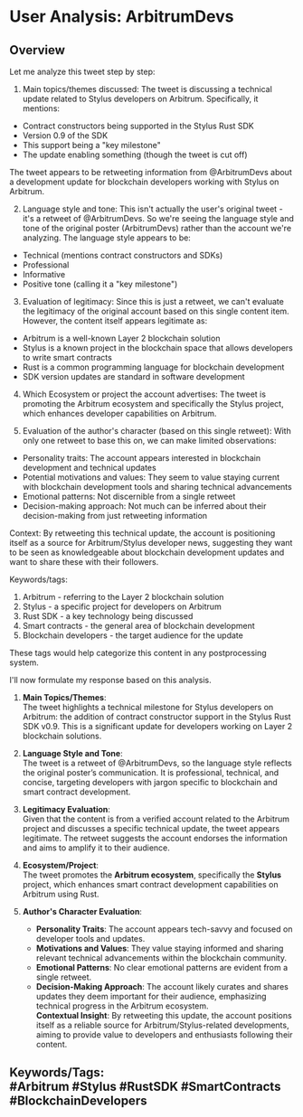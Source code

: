 # User Analysis: ArbitrumDevs

## Overview

<think>
Let me analyze this tweet step by step:

1. Main topics/themes discussed:
The tweet is discussing a technical update related to Stylus developers on Arbitrum. Specifically, it mentions:
- Contract constructors being supported in the Stylus Rust SDK
- Version 0.9 of the SDK
- This support being a "key milestone"
- The update enabling something (though the tweet is cut off)

The tweet appears to be retweeting information from @ArbitrumDevs about a development update for blockchain developers working with Stylus on Arbitrum.

2. Language style and tone:
This isn't actually the user's original tweet - it's a retweet of @ArbitrumDevs. So we're seeing the language style and tone of the original poster (ArbitrumDevs) rather than the account we're analyzing. The language style appears to be:
- Technical (mentions contract constructors and SDKs)
- Professional
- Informative
- Positive tone (calling it a "key milestone")

3. Evaluation of legitimacy:
Since this is just a retweet, we can't evaluate the legitimacy of the original account based on this single content item. However, the content itself appears legitimate as:
- Arbitrum is a well-known Layer 2 blockchain solution
- Stylus is a known project in the blockchain space that allows developers to write smart contracts
- Rust is a common programming language for blockchain development
- SDK version updates are standard in software development

4. Which Ecosystem or project the account advertises:
The tweet is promoting the Arbitrum ecosystem and specifically the Stylus project, which enhances developer capabilities on Arbitrum.

5. Evaluation of the author's character (based on this single retweet):
With only one retweet to base this on, we can make limited observations:
- Personality traits: The account appears interested in blockchain development and technical updates
- Potential motivations and values: They seem to value staying current with blockchain development tools and sharing technical advancements
- Emotional patterns: Not discernible from a single retweet
- Decision-making approach: Not much can be inferred about their decision-making from just retweeting information

Context: By retweeting this technical update, the account is positioning itself as a source for Arbitrum/Stylus developer news, suggesting they want to be seen as knowledgeable about blockchain development updates and want to share these with their followers.

Keywords/tags:
1. Arbitrum - referring to the Layer 2 blockchain solution
2. Stylus - a specific project for developers on Arbitrum
3. Rust SDK - a key technology being discussed
4. Smart contracts - the general area of blockchain development
5. Blockchain developers - the target audience for the update

These tags would help categorize this content in any postprocessing system.

I'll now formulate my response based on this analysis.
</think>

1. **Main Topics/Themes**:  
   The tweet highlights a technical milestone for Stylus developers on Arbitrum: the addition of contract constructor support in the Stylus Rust SDK v0.9. This is a significant update for developers working on Layer 2 blockchain solutions.

2. **Language Style and Tone**:  
   The tweet is a retweet of @ArbitrumDevs, so the language style reflects the original poster’s communication. It is professional, technical, and concise, targeting developers with jargon specific to blockchain and smart contract development.

3. **Legitimacy Evaluation**:  
   Given that the content is from a verified account related to the Arbitrum project and discusses a specific technical update, the tweet appears legitimate. The retweet suggests the account endorses the information and aims to amplify it to their audience.

4. **Ecosystem/Project**:  
   The tweet promotes the **Arbitrum ecosystem**, specifically the **Stylus** project, which enhances smart contract development capabilities on Arbitrum using Rust.

5. **Author's Character Evaluation**:  
   - **Personality Traits**: The account appears tech-savvy and focused on developer tools and updates.  
   - **Motivations and Values**: They value staying informed and sharing relevant technical advancements within the blockchain community.  
   - **Emotional Patterns**: No clear emotional patterns are evident from a single retweet.  
   - **Decision-Making Approach**: The account likely curates and shares updates they deem important for their audience, emphasizing technical progress in the Arbitrum ecosystem.  
   **Contextual Insight**: By retweeting this update, the account positions itself as a reliable source for Arbitrum/Stylus-related developments, aiming to provide value to developers and enthusiasts following their content.

**Keywords/Tags**:  
#Arbitrum #Stylus #RustSDK #SmartContracts #BlockchainDevelopers
---
